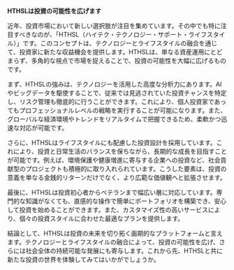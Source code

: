 **HTHSLは投資の可能性を広げます**

近年、投資市場において新しい選択肢が注目を集めています。その中でも特に注目すべきなのが、「HTHSL（ハイテク・テクノロジー・サポート・ライフスタイル）」です。このコンセプトは、テクノロジーとライフスタイルの融合を通じて、投資家に新たな収益機会を提供します。HTHSLは、単なる資産運用にとどまらず、多角的な視点で市場を捉えることで、投資の可能性を大幅に広げるものです。

まず、HTHSLの強みは、テクノロジーを活用した高度な分析力にあります。AIやビッグデータを駆使することで、従来では見逃されていた投資チャンスを特定し、リスク管理も徹底的に行うことができます。これにより、個人投資家であってもプロフェッショナルレベルの戦略を実行することが可能になります。また、グローバルな経済環境やトレンドをリアルタイムで把握できるため、柔軟かつ迅速な対応が可能です。

さらに、HTHSLはライフスタイルにも配慮した投資設計を採用しています。これにより、投資と日常生活のバランスを保ちながら、長期的な成長を目指すことが可能です。例えば、環境保護や健康増進に寄与する企業への投資など、社会貢献型のプロジェクトも積極的に取り入れられています。こうした要素は、投資の意義を単なる金銭的リターンだけでなく、より広範な価値観へと拡張させます。

最後に、HTHSLは投資初心者からベテランまで幅広い層に対応しています。専門的な知識がなくても、直感的な操作で簡単にポートフォリオを構築でき、安心して投資を始めることができます。また、カスタマイズ性の高いサービスにより、個々の投資スタイルに合わせた最適なプランを提供します。

結論として、HTHSLは投資の未来を切り拓く画期的なプラットフォームと言えます。テクノロジーとライフスタイルの融合によって、投資の可能性を広げ、さらには社会全体の持続可能な発展にも寄与します。これから先、HTHSLと共に新たな投資の世界を体験してみてはいかがでしょうか。